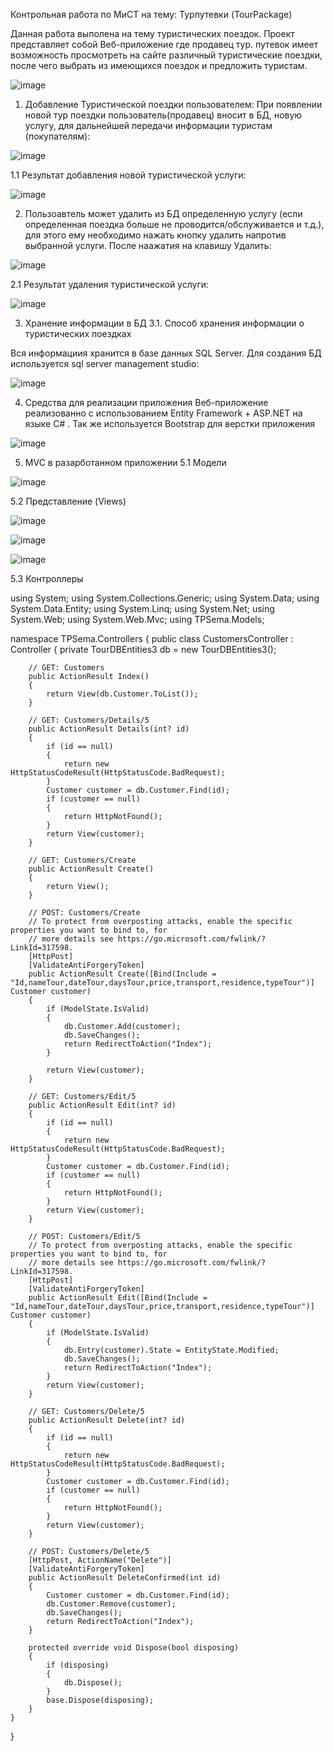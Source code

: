 Контрольная работа по МиСТ на тему: Турпутевки (TourPackage)

Данная работа выполена на тему туристических поездок. Проект представляет собой 
Веб-приложение где продавец тур. путевок имеет возможность просмотреть на сайте различный туристические поездки, после чего выбрать из имеющихся поездок и предложить туристам.


![image](https://user-images.githubusercontent.com/38436717/148641296-137822f5-52c4-41ae-81a0-dc7efe81c138.png)

1. Добавление Туристической поездки пользователем:
При появлении новой тур поездки пользователь(продавец) вносит в БД, новую услугу, для дальнейшей передачи информации туристам (покупателям):


![image](https://user-images.githubusercontent.com/38436717/148641533-6a914c6f-b92f-4ed5-84f9-a70518a12566.png)


1.1 Результат добавления новой туристической услуги:


![image](https://user-images.githubusercontent.com/38436717/148641614-45b219a3-f4c1-479a-8a5d-2af9d07bc147.png)


2. Пользоавтель может удалить из БД определенную услугу (если определенная поездка больше не проводится/обслуживается и т.д.), для этого ему необходимо нажать кнопку удалить напротив выбранной услуги. После наажатия на клавишу Удалить:


![image](https://user-images.githubusercontent.com/38436717/148641711-e4c9a5e0-3805-4430-bca4-46de964ef6b4.png)


2.1 Результат удаления туристической услуги:


![image](https://user-images.githubusercontent.com/38436717/148641729-05010714-9a20-4d1d-928e-51a94666ce9f.png)


3. Хранение информации в БД
3.1. Способ хранения информации о туристических поездках

Вся информациия хранится в базе данных SQL Server. Для создания БД используется sql server management studio:

![image](https://user-images.githubusercontent.com/38436717/148642112-897c8e7f-2fa7-46e1-9195-5156167a556a.png)


4. Средства для реализации приложения 
 Веб-приложение реализованно с использованием Entity Framework + ASP.NET на языке C# . Так же используется Bootstrap для верстки приложения
 
 
 ![image](https://user-images.githubusercontent.com/38436717/148642223-3b7d9635-15f1-4c84-bb7a-0d2826a35ad0.png)
 
 
 5. MVC в разарботанном приложении
 5.1  Модели
 
 
 ![image](https://user-images.githubusercontent.com/38436717/148642298-71a8bf8e-c149-4027-b6d1-f6e766991eb1.png)


5.2 Представление (Views)


![image](https://user-images.githubusercontent.com/38436717/148642316-a3f22e54-1bec-4a92-83ed-a8455f5594ff.png)

 
![image](https://user-images.githubusercontent.com/38436717/148642331-baed08a8-ad02-4ce6-97f9-0c6b9f043ea4.png)


![image](https://user-images.githubusercontent.com/38436717/148642350-ed5c9827-7917-4c90-aa89-52ec80039efa.png)

5.3 Контроллеры

using System;
using System.Collections.Generic;
using System.Data;
using System.Data.Entity;
using System.Linq;
using System.Net;
using System.Web;
using System.Web.Mvc;
using TPSema.Models;

namespace TPSema.Controllers
{
    public class CustomersController : Controller
    {
        private TourDBEntities3 db = new TourDBEntities3();

        // GET: Customers
        public ActionResult Index()
        {
            return View(db.Customer.ToList());
        }

        // GET: Customers/Details/5
        public ActionResult Details(int? id)
        {
            if (id == null)
            {
                return new HttpStatusCodeResult(HttpStatusCode.BadRequest);
            }
            Customer customer = db.Customer.Find(id);
            if (customer == null)
            {
                return HttpNotFound();
            }
            return View(customer);
        }

        // GET: Customers/Create
        public ActionResult Create()
        {
            return View();
        }

        // POST: Customers/Create
        // To protect from overposting attacks, enable the specific properties you want to bind to, for 
        // more details see https://go.microsoft.com/fwlink/?LinkId=317598.
        [HttpPost]
        [ValidateAntiForgeryToken]
        public ActionResult Create([Bind(Include = "Id,nameTour,dateTour,daysTour,price,transport,residence,typeTour")] Customer customer)
        {
            if (ModelState.IsValid)
            {
                db.Customer.Add(customer);
                db.SaveChanges();
                return RedirectToAction("Index");
            }

            return View(customer);
        }

        // GET: Customers/Edit/5
        public ActionResult Edit(int? id)
        {
            if (id == null)
            {
                return new HttpStatusCodeResult(HttpStatusCode.BadRequest);
            }
            Customer customer = db.Customer.Find(id);
            if (customer == null)
            {
                return HttpNotFound();
            }
            return View(customer);
        }

        // POST: Customers/Edit/5
        // To protect from overposting attacks, enable the specific properties you want to bind to, for 
        // more details see https://go.microsoft.com/fwlink/?LinkId=317598.
        [HttpPost]
        [ValidateAntiForgeryToken]
        public ActionResult Edit([Bind(Include = "Id,nameTour,dateTour,daysTour,price,transport,residence,typeTour")] Customer customer)
        {
            if (ModelState.IsValid)
            {
                db.Entry(customer).State = EntityState.Modified;
                db.SaveChanges();
                return RedirectToAction("Index");
            }
            return View(customer);
        }

        // GET: Customers/Delete/5
        public ActionResult Delete(int? id)
        {
            if (id == null)
            {
                return new HttpStatusCodeResult(HttpStatusCode.BadRequest);
            }
            Customer customer = db.Customer.Find(id);
            if (customer == null)
            {
                return HttpNotFound();
            }
            return View(customer);
        }

        // POST: Customers/Delete/5
        [HttpPost, ActionName("Delete")]
        [ValidateAntiForgeryToken]
        public ActionResult DeleteConfirmed(int id)
        {
            Customer customer = db.Customer.Find(id);
            db.Customer.Remove(customer);
            db.SaveChanges();
            return RedirectToAction("Index");
        }

        protected override void Dispose(bool disposing)
        {
            if (disposing)
            {
                db.Dispose();
            }
            base.Dispose(disposing);
        }
    }
}





